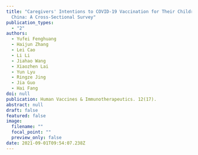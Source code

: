 ```yaml
---
title: "Caregivers' Intentions to COVID-19 Vaccination for Their Children in
  China: A Cross-Sectional Survey"
publication_types:
  - "2"
authors:
  - Yufei Fenghuang
  - Haijun Zhang
  - Lei Cao
  - Li Li
  - Jiahao Wang
  - Xiaozhen Lai
  - Yun Lyu
  - Ringze Jing
  - Jia Guo
  - Hai Fang
doi: null
publication: Human Vaccines & Immunotherapeutics. 12(17).
abstract: null
draft: false
featured: false
image:
  filename: ""
  focal_point: ""
  preview_only: false
date: 2021-09-01T09:54:07.238Z
---
```

